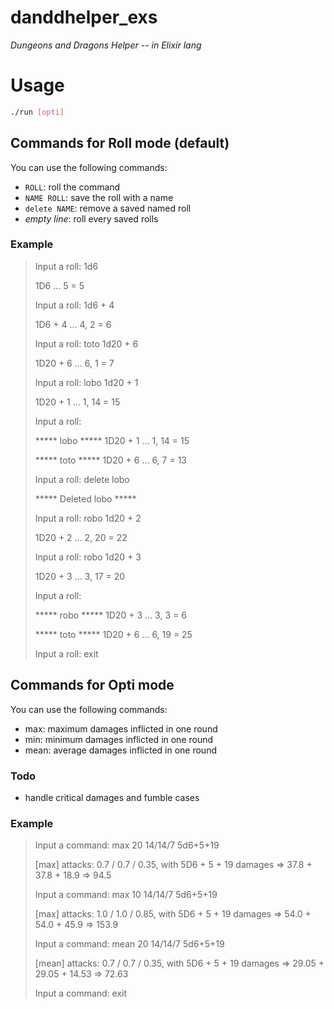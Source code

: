 # danddhelper_exs

*Dungeons and Dragons Helper -- in Elixir lang*

# Usage

```sh
./run [opti]
```

## Commands for Roll mode (default)

You can use the following commands:

- ``ROLL``: roll the command
- ``NAME ROLL``: save the roll with a name
- ``delete NAME``: remove a saved named roll
- *empty line*: roll every saved rolls

### Example

> Input a roll: 1d6
>
> 1D6 ... 5 = 5
>
>
>
> Input a roll: 1d6 + 4
>
> 1D6 + 4 ... 4, 2 = 6
>
>
>
> Input a roll: toto 1d20 + 6
>
> 1D20 + 6 ... 6, 1 = 7
>
>
>
> Input a roll: lobo 1d20 + 1
>
> 1D20 + 1 ... 1, 14 = 15
>
>
>
> Input a roll:
>
>
>
> \*\*\*\*\* lobo \*\*\*\*\*	 1D20 + 1 ... 1, 14 = 15
>
> \*\*\*\*\* toto \*\*\*\*\*	 1D20 + 6 ... 6, 7 = 13
>
>
>
> Input a roll: delete lobo
>
> \*\*\*\*\* Deleted lobo \*\*\*\*\*
>
>
>
> Input a roll: robo 1d20 + 2
>
> 1D20 + 2 ... 2, 20 = 22
>
>
>
> Input a roll: robo 1d20 + 3
>
> 1D20 + 3 ... 3, 17 = 20
>
>
>
> Input a roll:
>
>
>
> \*\*\*\*\* robo \*\*\*\*\*	 1D20 + 3 ... 3, 3 = 6
>
> \*\*\*\*\* toto \*\*\*\*\*	 1D20 + 6 ... 6, 19 = 25
>
>
>
> Input a roll: exit
>

## Commands for Opti mode

You can use the following commands:

- max: maximum damages inflicted in one round
- min: minimum damages inflicted in one round
- mean: average damages inflicted in one round

### Todo

- handle critical damages and fumble cases

### Example

> Input a command: max 20 14/14/7 5d6+5+19
>
> [max] attacks: 0.7 / 0.7 / 0.35, with 5D6 + 5 + 19 damages => 37.8 + 37.8 + 18.9 => 94.5
>
>
>
> Input a command: max 10 14/14/7 5d6+5+19
>
> [max] attacks: 1.0 / 1.0 / 0.85, with 5D6 + 5 + 19 damages => 54.0 + 54.0 + 45.9 => 153.9
>
>
>
> Input a command: mean 20 14/14/7 5d6+5+19
>
> [mean] attacks: 0.7 / 0.7 / 0.35, with 5D6 + 5 + 19 damages => 29.05 + 29.05 + 14.53 => 72.63
>
>
>
> Input a command: exit
>
